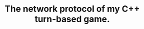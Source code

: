 ---
title: "The network protocol of my C++ turn-based game."
description: "Post about the protocol implementation I created for my C++ online 8-ball pool game."
pubDate: "April 08 2024"
heroImage: "/network_turn_based_game/videos/demo.mp4"
tags: ["Game", "2D", "SAE", "Network", "C++"]
---